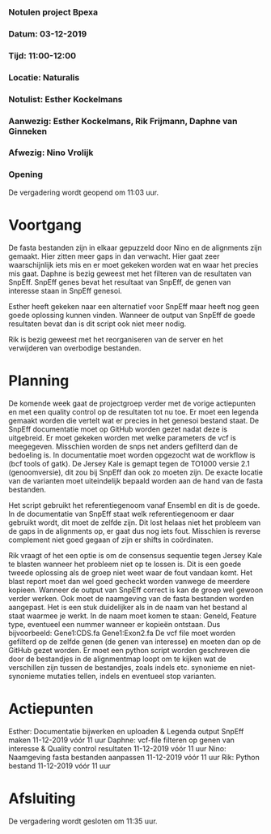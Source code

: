 ### Notulen project Bpexa
### Datum: 03-12-2019 
### Tijd: 11:00-12:00 
### Locatie: Naturalis 
### Notulist: Esther Kockelmans
### Aanwezig: Esther Kockelmans, Rik Frijmann, Daphne van Ginneken
### Afwezig: Nino Vrolijk

### Opening
De vergadering wordt geopend om 11:03 uur.

# Voortgang
De fasta bestanden zijn in elkaar gepuzzeld door Nino en de alignments zijn gemaakt. Hier zitten meer gaps in dan verwacht. Hier gaat zeer waarschijnlijk iets mis en er moet gekeken worden wat en waar het precies mis gaat.
Daphne is bezig geweest met het filteren van de resultaten van SnpEff. SnpEff genes bevat het resultaat van SnpEff, de genen van interesse staan in SnpEff genesoi.

Esther heeft gekeken naar een alternatief voor SnpEff maar heeft nog geen goede oplossing kunnen vinden. Wanneer de output van SnpEff de goede resultaten bevat dan is dit script ook niet meer nodig.

Rik is bezig geweest met het reorganiseren van de server en het verwijderen van overbodige bestanden.

# Planning
De komende week gaat de projectgroep verder met de vorige actiepunten en met een quality control op de resultaten tot nu toe. Er moet een legenda gemaakt worden die vertelt wat er precies in het genesoi bestand staat. De SnpEff documentatie moet op GitHub worden gezet nadat deze is uitgebreid.
Er moet gekeken worden met welke parameters de vcf is meegegeven. Misschien worden de snps net anders gefilterd dan de bedoeling is. In documentatie moet worden opgezocht wat de workflow is (bcf tools of gatk). De Jersey Kale is gemapt tegen de TO1000 versie 2.1 (genoomversie), dit zou bij SnpEff dan ook zo moeten zijn. De exacte locatie van de varianten moet uiteindelijk bepaald worden aan de hand van de fasta bestanden.

Het script gebruikt het referentiegenoom vanaf Ensembl en dit is de goede. In de documentatie van SnpEff staat welk referentiegenoom er daar gebruikt wordt, dit moet de zelfde zijn. Dit lost helaas niet het probleem van de gaps in de alignments op, er gaat dus nog iets fout. Misschien is reverse complement niet goed gegaan of zijn er shifts in coördinaten.

Rik vraagt of het een optie is om de consensus sequentie tegen Jersey Kale te blasten wanneer het probleem niet op te lossen is. Dit is een goede tweede oplossing als de groep niet weet waar de fout vandaan komt. Het blast report moet dan wel goed gecheckt worden vanwege de meerdere kopieen.
Wanneer de output van SnpEff correct is kan de groep wel gewoon verder werken.
Ook moet de naamgeving van de fasta bestanden worden aangepast. Het is een stuk duidelijker als in de naam van het bestand al staat waarmee je werkt. In de naam moet komen te staan:
GeneId, Feature type, eventueel een nummer wanneer er kopieën ontstaan.
Dus bijvoorbeeld:
Gene1:CDS.fa
Gene1:Exon2.fa
De vcf file moet worden gefilterd op de zelfde genen (de genen van interesse) en moeten dan op de GitHub gezet worden.
Er moet een python script worden geschreven die door de bestandjes in de alignmentmap loopt om te kijken wat de verschillen zijn tussen de bestandjes, zoals indels etc. synonieme en niet-synonieme mutaties tellen, indels en eventueel stop varianten.

# Actiepunten
Esther: Documentatie bijwerken en uploaden & Legenda output SnpEff maken	11-12-2019 vóór 11 uur
Daphne: vcf-file filteren op genen van interesse & Quality control resultaten	11-12-2019 vóór 11 uur
Nino: Naamgeving fasta bestanden aanpassen	11-12-2019 vóór 11 uur
Rik: Python bestand 11-12-2019 vóór 11 uur

# Afsluiting
De vergadering wordt gesloten om 11:35 uur.
